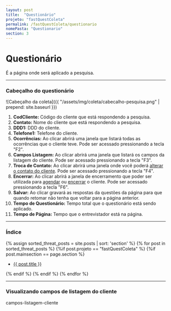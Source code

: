 ```yaml
---
layout: post
title:  "Questionário"
projeto: "fastQuestColeta"
permalink: /fastQuestColeta/questionario
nomePasta: "Questionario"
section: 3
---
```

# Questionário

É a página onde será aplicado a pesquisa.

---

### Cabeçalho do questionário
![Cabeçalho da coleta]({{ "/assets/img/coleta/cabecalho-pesquisa.png" | prepend: site.baseurl }})

1. **CodCliente:** Código do cliente que está respondendo a pesquisa.
2. **Contato:** Nome do cliente que está respondendo a pesquisa.
3. **DDD1:** DDD do cliente.
4. **Telefone1:** Telefone do cliente.
5. **Ocorrências:** Ao clicar abrirá uma janela que listará todas as ocorrências que o cliente teve. Pode ser acessado pressionando a tecla "F2".
6. **Campos Listagem:** Ao clicar abrirá uma janela que listará os campos da listagem do cliente. Pode ser acessado pressionando a tecla "F3".
7. **Troca de Contato:** Ao clicar abrirá uma janela onde você poderá [alterar o contato do cliente](/fastQuestColeta/questionario/trocando-contato). Pode ser acessado pressionando a tecla "F4".
8. **Encerrar:** Ao clicar abrirá a janela de encerramento que poder ser utilizada para [agendar](/fastQuestColeta/questionario/agendando-cliente) ou [encerrar](/fastQuestColeta/questionario/encerrando-cliente) o cliente. Pode ser acessado pressionando a tecla "F6".
9. **Salvar:** Ao clicar gravará as respostas da questões da página para que quando retomar não tenha que voltar para a página anterior.
10. **Tempo de Questionário:** Tempo total que o questionário está sendo aplicado.
11. **Tempo de Página:** Tempo que o entrevistador está na página.

---

### Índice

<div>    
    {% assign sorted_threat_posts = site.posts | sort: 'section' %}  
    {% for post in sorted_threat_posts %}
        {%if post.projeto == "fastQuestColeta" %}
            {%if post.mainsection == page.section %}  
            <ul>
                <li>
                    <a href="{{ site.baseurl}}{{ post.url}}">{{ post.title }}</a>  
                </li>
            </ul>
            {% endif %}
        {% endif %}
    {% endfor %}    
</div> 

---

### Visualizando campos de listagem do cliente

campos-listagem-cliente



